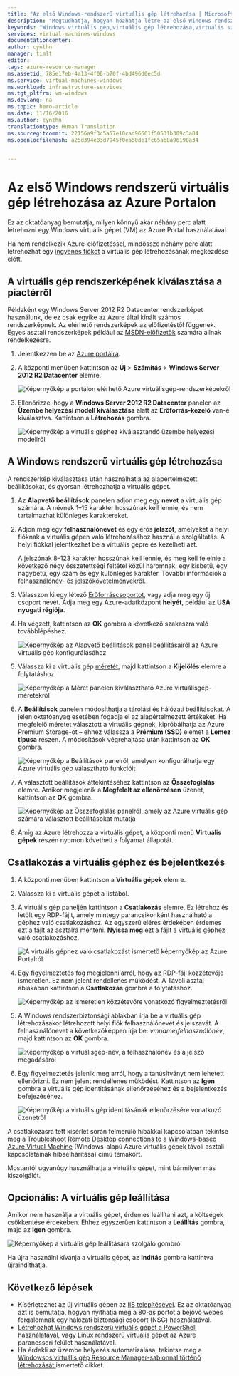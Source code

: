 ```yaml
---
title: "Az első Windows-rendszerű virtuális gép létrehozása | Microsoft Docs"
description: "Megtudhatja, hogyan hozhatja létre az első Windows rendszerű virtuális gépet az Azure Portal használatával."
keywords: "Windows virtuális gép,virtuális gép létrehozása,virtuális számítógép, virtuális gép beállítása"
services: virtual-machines-windows
documentationcenter: 
author: cynthn
manager: timlt
editor: 
tags: azure-resource-manager
ms.assetid: 785e17eb-4a13-4f06-b70f-4bd496d0ec5d
ms.service: virtual-machines-windows
ms.workload: infrastructure-services
ms.tgt_pltfrm: vm-windows
ms.devlang: na
ms.topic: hero-article
ms.date: 11/16/2016
ms.author: cynthn
translationtype: Human Translation
ms.sourcegitcommit: 22156a9f3c5a57e10cad96661f50531b309c3a04
ms.openlocfilehash: a25d394e83d7945f0ea50de1fc65a68a96190a34


---
```

# <a name="create-your-first-windows-virtual-machine-in-the-azure-portal"></a>Az első Windows rendszerű virtuális gép létrehozása az Azure Portalon
Ez az oktatóanyag bemutatja, milyen könnyű akár néhány perc alatt létrehozni egy Windows virtuális gépet (VM) az Azure Portal használatával.  

Ha nem rendelkezik Azure-előfizetéssel, mindössze néhány perc alatt létrehozhat egy [ingyenes fiókot](https://azure.microsoft.com/free/) a virtuális gép létrehozásának megkezdése előtt.

## <a name="choose-the-vm-image-from-the-marketplace"></a>A virtuális gép rendszerképének kiválasztása a piactérről
Példaként egy Windows Server 2012 R2 Datacenter rendszerképet használunk, de ez csak egyike az Azure által kínált számos rendszerképnek. Az elérhető rendszerképek az előfizetéstől függenek. Egyes asztali rendszerképek például az [MSDN-előfizetők](https://azure.microsoft.com/pricing/member-offers/msdn-benefits-details/?WT.mc_id=A261C142F) számára állnak rendelkezésre.

1. Jelentkezzen be az [Azure portálra](https://portal.azure.com).
2. A központi menüben kattintson az **Új** > **Számítás** > **Windows Server 2012 R2 Datacenter** elemre.
   
    ![Képernyőkép a portálon elérhető Azure virtuálisgép-rendszerképekről](./media/virtual-machines-windows-hero-tutorial/marketplace-new.png)
3. Ellenőrizze, hogy a **Windows Server 2012 R2 Datacenter** panelen az **Üzembe helyezési modell kiválasztása** alatt az **Erőforrás-kezelő** van-e kiválasztva. Kattintson a **Létrehozás** gombra.
   
    ![Képernyőkép a virtuális géphez kiválasztandó üzembe helyezési modellről](./media/virtual-machines-windows-hero-tutorial/deployment-model.png)

## <a name="create-the-windows-virtual-machine"></a>A Windows rendszerű virtuális gép létrehozása
A rendszerkép kiválasztása után használhatja az alapértelmezett beállításokat, és gyorsan létrehozhatja a virtuális gépet.

1. Az **Alapvető beállítások** panelen adjon meg egy **nevet** a virtuális gép számára. A névnek 1–15 karakter hosszúnak kell lennie, és nem tartalmazhat különleges karaktereket.
2. Adjon meg egy **felhasználónevet** és egy erős **jelszót**, amelyeket a helyi fióknak a virtuális gépen való létrehozásához használ a szolgáltatás. A helyi fiókkal jelentkezhet be a virtuális gépre és kezelheti azt. 
   
    A jelszónak 8–123 karakter hosszúnak kell lennie, és meg kell felelnie a következő négy összetettségi feltétel közül háromnak: egy kisbetű, egy nagybetű, egy szám és egy különleges karakter. További információk a [felhasználónév- és jelszókövetelményekről](virtual-machines-windows-faq.md#what-are-the-username-requirements-when-creating-a-vm).
3. Válasszon ki egy létező [Erőforráscsoportot](../azure-resource-manager/resource-group-overview.md#resource-groups), vagy adja meg egy új csoport nevét. Adja meg egy Azure-adatközpont **helyét**, például az **USA nyugati régiója**. 
4. Ha végzett, kattintson az **OK** gombra a következő szakaszra való továbblépéshez. 
   
    ![Képernyőkép az **Alapvető beállítások** panel beállításairól az Azure virtuális gép konfigurálásához](./media/virtual-machines-windows-hero-tutorial/basics-blade.png)
5. Válassza ki a virtuális gép [méretét](virtual-machines-windows-sizes.md?toc=%2fazure%2fvirtual-machines%2fwindows%2ftoc.json), majd kattintson a **Kijelölés** elemre a folytatáshoz. 
   
    ![Képernyőkép a Méret panelen kiválasztható Azure virtuálisgép-méretekről](./media/virtual-machines-windows-hero-tutorial/size-blade.png)
6. A **Beállítások** panelen módosíthatja a tárolási és hálózati beállításokat. A jelen oktatóanyag esetében fogadja el az alapértelmezett értékeket. Ha megfelelő méretet választott a virtuális gépnek, kipróbálhatja az Azure Premium Storage-ot – ehhez válassza a **Prémium (SSD)** elemet a **Lemez típusa** részen. A módosítások végrehajtása után kattintson az **OK** gombra.
   
    ![Képernyőkép a Beállítások panelről, amelyen konfigurálhatja egy Azure virtuális gép választható funkcióit](./media/virtual-machines-windows-hero-tutorial/settings-blade.png)
7. A választott beállítások áttekintéséhez kattintson az **Összefoglalás** elemre. Amikor megjelenik a **Megfelelt az ellenőrzésen** üzenet, kattintson az **OK** gombra.
   
    ![Képernyőkép az Összefoglalás panelről, amely az Azure virtuális gép számára választott beállításokat mutatja](./media/virtual-machines-windows-hero-tutorial/summary-blade.png)
8. Amíg az Azure létrehozza a virtuális gépet, a központi menü **Virtuális gépek** részén nyomon követheti a folyamat állapotát. 

## <a name="connect-to-the-virtual-machine-and-sign-on"></a>Csatlakozás a virtuális géphez és bejelentkezés
1. A központi menüben kattintson a **Virtuális gépek** elemre.
2. Válassza ki a virtuális gépet a listából.
3. A virtuális gép paneljén kattintson a **Csatlakozás** elemre. Ez létrehoz és letölt egy RDP-fájlt, amely mintegy parancsikonként használható a géphez való csatlakozáshoz. Az egyszerű elérés érdekében érdemes ezt a fájlt az asztalra menteni. **Nyissa meg** ezt a fájlt a virtuális géphez való csatlakozáshoz.
   
    ![A virtuális géphez való csatlakozást ismertető képernyőkép az Azure Portalról](./media/virtual-machines-windows-hero-tutorial/connect.png)
4. Egy figyelmeztetés fog megjelenni arról, hogy az RDP-fájl közzétevője ismeretlen. Ez nem jelent rendellenes működést. A Távoli asztal ablakában kattintson a **Csatlakozás** gombra a folytatáshoz.
   
    ![Képernyőkép az ismeretlen közzétevőre vonatkozó figyelmeztetésről](./media/virtual-machines-windows-hero-tutorial/rdp-warn.png)
5. A Windows rendszerbiztonsági ablakban írja be a virtuális gép létrehozásakor létrehozott helyi fiók felhasználónevét és jelszavát. A felhasználónevet a következőképpen írja be: *vmname*&#92;*felhasználónév*, majd kattintson az **OK** gombra.
   
    ![Képernyőkép a virtuálisgép-név, a felhasználónév és a jelszó megadásáról](./media/virtual-machines-windows-hero-tutorial/credentials.png)
6. Egy figyelmeztetés jelenik meg arról, hogy a tanúsítványt nem lehetett ellenőrizni. Ez nem jelent rendellenes működést. Kattintson az **Igen** gombra a virtuális gép identitásának ellenőrzéséhez és a bejelentkezés befejezéséhez.
   
   ![Képernyőkép a virtuális gép identitásának ellenőrzésére vonatkozó üzenetről](./media/virtual-machines-windows-hero-tutorial/cert-warning.png)

A csatlakozásra tett kísérlet során felmerülő hibákkal kapcsolatban tekintse meg a [Troubleshoot Remote Desktop connections to a Windows-based Azure Virtual Machine](virtual-machines-windows-troubleshoot-rdp-connection.md?toc=%2fazure%2fvirtual-machines%2fwindows%2ftoc.json) (Windows-alapú Azure virtuális gépek távoli asztali kapcsolatainak hibaelhárítása) című témakört.

Mostantól ugyanúgy használhatja a virtuális gépet, mint bármilyen más kiszolgálót.

## <a name="optional-stop-the-vm"></a>Opcionális: A virtuális gép leállítása
Amikor nem használja a virtuális gépet, érdemes leállítani azt, a költségek csökkentése érdekében. Ehhez egyszerűen kattintson a **Leállítás** gombra, majd az **Igen** gombra.

![Képernyőkép a virtuális gép leállítására szolgáló gombról](./media/virtual-machines-windows-hero-tutorial/stop-vm.png)

Ha újra használni kívánja a virtuális gépet, az **Indítás** gombra kattintva újraindíthatja.

## <a name="next-steps"></a>Következő lépések
* Kísérletezhet az új virtuális gépen az [IIS telepítésével](virtual-machines-windows-hero-role.md?toc=%2fazure%2fvirtual-machines%2fwindows%2ftoc.json). Ez az oktatóanyag azt is bemutatja, hogyan nyithatja meg a 80-as portot a bejövő webes forgalomnak egy hálózati biztonsági csoport (NSG) használatával. 
* [Létrehozhat Windows rendszerű virtuális gépet a PowerShell használatával](virtual-machines-windows-ps-create.md?toc=%2fazure%2fvirtual-machines%2fwindows%2ftoc.json), vagy [Linux rendszerű virtuális gépet](virtual-machines-linux-quick-create-cli.md?toc=%2fazure%2fvirtual-machines%2flinux%2ftoc.json) az Azure parancssori felület használatával.
* Ha érdekli az üzembe helyezés automatizálása, tekintse meg a [Windowsos virtuális gép Resource Manager-sablonnal történő létrehozását ](virtual-machines-windows-ps-template.md?toc=%2fazure%2fvirtual-machines%2fwindows%2ftoc.json) ismertető cikket.




<!--HONumber=Nov16_HO3-->


